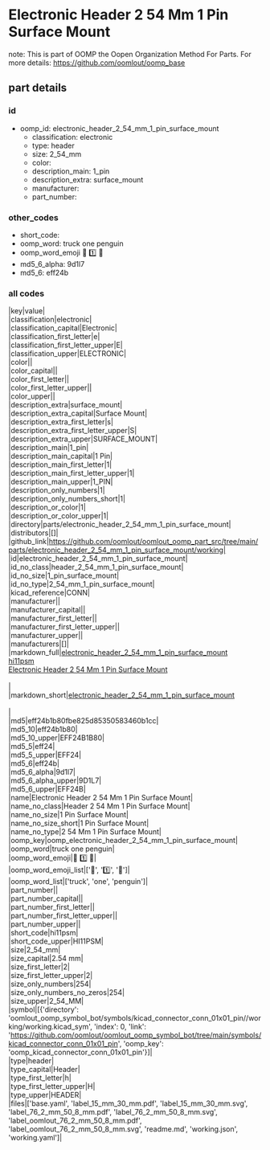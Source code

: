 # Electronic Header 2 54 Mm 1 Pin Surface Mount  

note: This is part of OOMP the Oopen Organization Method For Parts. For more details: https://github.com/oomlout/oomp_base

##  part details





### id
* oomp_id: electronic_header_2_54_mm_1_pin_surface_mount
  * classification: electronic
  * type: header
  * size: 2_54_mm
  * color: 
  * description_main: 1_pin
  * description_extra: surface_mount
  * manufacturer: 
  * part_number: 

### other_codes
* short_code: 
* oomp_word: truck one penguin
* oomp_word_emoji :truck: :one: :penguin:
* md5_6_alpha: 9d1l7
* md5_6: eff24b

### all codes 
|key|value|  
|classification|electronic|  
|classification_capital|Electronic|  
|classification_first_letter|e|  
|classification_first_letter_upper|E|  
|classification_upper|ELECTRONIC|  
|color||  
|color_capital||  
|color_first_letter||  
|color_first_letter_upper||  
|color_upper||  
|description_extra|surface_mount|  
|description_extra_capital|Surface Mount|  
|description_extra_first_letter|s|  
|description_extra_first_letter_upper|S|  
|description_extra_upper|SURFACE_MOUNT|  
|description_main|1_pin|  
|description_main_capital|1 Pin|  
|description_main_first_letter|1|  
|description_main_first_letter_upper|1|  
|description_main_upper|1_PIN|  
|description_only_numbers|1|  
|description_only_numbers_short|1|  
|description_or_color|1|  
|description_or_color_upper|1|  
|directory|parts/electronic_header_2_54_mm_1_pin_surface_mount|  
|distributors|[]|  
|github_link|https://github.com/oomlout/oomlout_oomp_part_src/tree/main/parts/electronic_header_2_54_mm_1_pin_surface_mount/working|  
|id|electronic_header_2_54_mm_1_pin_surface_mount|  
|id_no_class|header_2_54_mm_1_pin_surface_mount|  
|id_no_size|1_pin_surface_mount|  
|id_no_type|2_54_mm_1_pin_surface_mount|  
|kicad_reference|CONN|  
|manufacturer||  
|manufacturer_capital||  
|manufacturer_first_letter||  
|manufacturer_first_letter_upper||  
|manufacturer_upper||  
|manufacturers|[]|  
|markdown_full|[electronic_header_2_54_mm_1_pin_surface_mount](https://github.com/oomlout/oomlout_oomp_part_src/tree/main/parts/electronic_header_2_54_mm_1_pin_surface_mount/working)<br>[hi11psm](https://github.com/oomlout/oomlout_oomp_part_src/tree/main/parts/electronic_header_2_54_mm_1_pin_surface_mount/working)<br>[Electronic Header 2 54 Mm 1 Pin Surface Mount](https://github.com/oomlout/oomlout_oomp_part_src/tree/main/parts/electronic_header_2_54_mm_1_pin_surface_mount/working)<br><br>|  
|markdown_short|[electronic_header_2_54_mm_1_pin_surface_mount](https://github.com/oomlout/oomlout_oomp_part_src/tree/main/parts/electronic_header_2_54_mm_1_pin_surface_mount/working)<br><br>|  
|md5|eff24b1b80fbe825d85350583460b1cc|  
|md5_10|eff24b1b80|  
|md5_10_upper|EFF24B1B80|  
|md5_5|eff24|  
|md5_5_upper|EFF24|  
|md5_6|eff24b|  
|md5_6_alpha|9d1l7|  
|md5_6_alpha_upper|9D1L7|  
|md5_6_upper|EFF24B|  
|name|Electronic Header 2 54 Mm 1 Pin Surface Mount|  
|name_no_class|Header 2 54 Mm 1 Pin Surface Mount|  
|name_no_size|1 Pin Surface Mount|  
|name_no_size_short|1 Pin Surface Mount|  
|name_no_type|2 54 Mm 1 Pin Surface Mount|  
|oomp_key|oomp_electronic_header_2_54_mm_1_pin_surface_mount|  
|oomp_word|truck one penguin|  
|oomp_word_emoji|:truck: :one: :penguin:|  
|oomp_word_emoji_list|[':truck:', ':one:', ':penguin:']|  
|oomp_word_list|['truck', 'one', 'penguin']|  
|part_number||  
|part_number_capital||  
|part_number_first_letter||  
|part_number_first_letter_upper||  
|part_number_upper||  
|short_code|hi11psm|  
|short_code_upper|HI11PSM|  
|size|2_54_mm|  
|size_capital|2.54 mm|  
|size_first_letter|2|  
|size_first_letter_upper|2|  
|size_only_numbers|254|  
|size_only_numbers_no_zeros|254|  
|size_upper|2_54_MM|  
|symbol|[{'directory': 'oomlout_oomp_symbol_bot/symbols/kicad_connector_conn_01x01_pin//working/working.kicad_sym', 'index': 0, 'link': 'https://github.com/oomlout/oomlout_oomp_symbol_bot/tree/main/symbols/kicad_connector_conn_01x01_pin', 'oomp_key': 'oomp_kicad_connector_conn_01x01_pin'}]|  
|type|header|  
|type_capital|Header|  
|type_first_letter|h|  
|type_first_letter_upper|H|  
|type_upper|HEADER|  
|files|['base.yaml', 'label_15_mm_30_mm.pdf', 'label_15_mm_30_mm.svg', 'label_76_2_mm_50_8_mm.pdf', 'label_76_2_mm_50_8_mm.svg', 'label_oomlout_76_2_mm_50_8_mm.pdf', 'label_oomlout_76_2_mm_50_8_mm.svg', 'readme.md', 'working.json', 'working.yaml']|  
